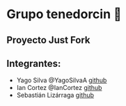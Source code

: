 # Grupo tenedorcin :fork_and_knife:
## Proyecto Just Fork 

## Integrantes: 
- Yago Silva @YagoSilvaA [github](https://github.com/YagoSilvaA)
- Ian Cortez @IanCortez [github](https://github.com/IanCortez)
- Sebastián Lizárraga [github](https://github.com/SebaU12)
